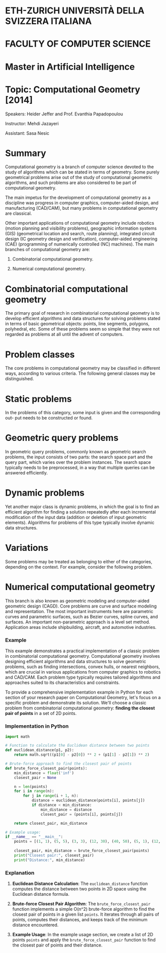 # <span class="smallcaps">ETH-ZURICH UNIVERSITÀ DELLA SVIZZERA ITALIANA</span>

# FACULTY OF COMPUTER SCIENCE

# Master in Artificial Intelligence

# Topic: Computational Geometry \[2014\] 

Speakers: Heider Jeffer and Prof. Evanthia Papadopoulou

Instructor: Mehdi Jazayeri

Assistant: Sasa Nesic



# Summary

Computational geometry is a branch of computer science devoted to the
study of algorithms which can be stated in terms of geometry. Some
purely geometrical problems arise out of the study of computational
geometric algorithms, and such problems are also considered to be part
of computational geometry.

The main impetus for the development of computational geometry as a
discipline was progress in computer graphics, computer-aided design, and
manufacturing (CAD/CAM), but many problems in computational geometry are
classical.

Other important applications of computational geometry include robotics
(motion planning and visibility problems), geographic information
systems (GIS) (geometrical location and search, route planning),
integrated circuit design (IC geometry design and verification),
computer-aided engineering (CAE) (programming of numerically controlled
(NC) machines). The main branches of computational geometry are:

1.  Combinatorial computational geometry.

2.  Numerical computational geometry.

# Combinatorial computational geometry

The primary goal of research in combinatorial computational geometry is
to develop efficient algorithms and data structures for solving problems
stated in terms of basic geometrical objects: points, line segments,
polygons, polyhedral, etc. Some of these problems seem so simple that
they were not regarded as problems at all until the advent of computers.

# Problem classes

The core problems in computational geometry may be classified in
different ways, according to various criteria. The following general
classes may be distinguished.

# Static problems

In the problems of this category, some input is given and the
corresponding out- put needs to be constructed or found.

# Geometric query problems

In geometric query problems, commonly known as geometric search
problems, the input consists of two parts: the search space part and the
query part, which varies over the problem instances. The search space
typically needs to be preprocessed, in a way that multiple queries can
be answered efficiently.

# Dynamic problems

Yet another major class is dynamic problems, in which the goal is to
find an efficient algorithm for finding a solution repeatedly after each
incremental modification of the input data (addition or deletion of
input geometric elements). Algorithms for problems of this type
typically involve dynamic data structures.

# Variations

Some problems may be treated as belonging to either of the categories,
depending on the context. For example, consider the following problem.

# Numerical computational geometry

This branch is also known as geometric modeling and computer-aided
geometric design (CAGD). Core problems are curve and surface modeling
and representation. The most important instruments here are parametric
curves and parametric surfaces, such as Bezier curves, spline curves,
and surfaces. An important non-parametric approach is a level set
method. Application areas include shipbuilding, aircraft, and automotive
industries.


### Example
This example demonstrates a practical implementation of a classic problem in combinatorial computational geometry. Computational geometry involves designing efficient algorithms and data structures to solve geometric problems, such as finding intersections, convex hulls, or nearest neighbors, which are crucial in various applications from computer graphics to robotics and CAD/CAM. Each problem type typically requires tailored algorithms and approaches suited to its characteristics and constraints.


To provide a comprehensive implementation example in Python for each section of your research paper on Computational Geometry, let's focus on a specific problem and demonstrate its solution. We'll choose a classic problem from combinatorial computational geometry: **finding the closest pair of points** in a set of 2D points.

### Implementation in Python

```python
import math

# Function to calculate the Euclidean distance between two points
def euclidean_distance(p1, p2):
    return math.sqrt((p1[0] - p2[0]) ** 2 + (p1[1] - p2[1]) ** 2)

# Brute-force approach to find the closest pair of points
def brute_force_closest_pair(points):
    min_distance = float('inf')
    closest_pair = None

    n = len(points)
    for i in range(n):
        for j in range(i + 1, n):
            distance = euclidean_distance(points[i], points[j])
            if distance < min_distance:
                min_distance = distance
                closest_pair = (points[i], points[j])

    return closest_pair, min_distance

# Example usage:
if __name__ == "__main__":
    points = [(1, 1), (5, 5), (3, 3), (12, 30), (40, 50), (5, 1), (12, 10), (3, 4)]
    
    closest_pair, min_distance = brute_force_closest_pair(points)
    print("Closest pair:", closest_pair)
    print("Distance:", min_distance)
```

### Explanation

1. **Euclidean Distance Calculation**: The `euclidean_distance` function computes the distance between two points in 2D space using the Euclidean distance formula.

2. **Brute-force Closest Pair Algorithm**: The `brute_force_closest_pair` function implements a simple O(n^2) brute-force algorithm to find the closest pair of points in a given list `points`. It iterates through all pairs of points, computes their distances, and keeps track of the minimum distance encountered.

3. **Example Usage**: In the example usage section, we create a list of 2D points `points` and apply the `brute_force_closest_pair` function to find the closest pair of points and their distance.
